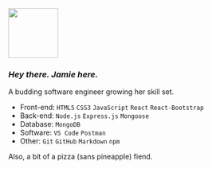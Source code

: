 <img src="https://media.giphy.com/media/3oriOfe0A84SVqwr6w/giphy.gif" width="100" height="100" />

### *Hey there. Jamie here.*

A budding software engineer growing her skill set.

- Front-end: `HTML5` `CSS3` `JavaScript` `React` `React-Bootstrap`
- Back-end: `Node.js` `Express.js` `Mongoose`
- Database: `MongoDB`
- Software: `VS Code` `Postman`
- Other: `Git` `GitHub` `Markdown` `npm`

Also, a bit of a pizza (sans pineapple) fiend.
<!--
**jyaymie/jyaymie** is a ✨ _special_ ✨ repository because its `README.md` (this file) appears on your GitHub profile.

Here are some ideas to get you started:

- 🔭 I’m currently working on ...
- 🌱 I’m currently learning ...
- 👯 I’m looking to collaborate on ...
- 🤔 I’m looking for help with ...
- 💬 Ask me about ...
- 📫 How to reach me: ...
- 😄 Pronouns: ...
- ⚡ Fun fact: ...
-->
